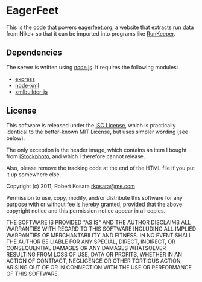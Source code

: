 # EagerFeet

This is the code that powers [eagerfeet.org](http://eagerfeet.org/), a website that extracts run data from Nike+ so that it can be imported into programs like [RunKeeper](http://runkeeper.com/).

## Dependencies

The server is written using [node.js](http://nodejs.org). It requires the following modules:

* [express](https://github.com/visionmedia/express)
* [node-xml](https://github.com/robrighter/node-xml)
* [xmlbuilder-js](https://github.com/oozcitak/xmlbuilder-js)

## License

This software is released under the [ISC License](http://www.opensource.org/licenses/isc-license), which is practically identical to the better-known MIT License, but uses simpler wording (see below).

The only exception is the header image, which contains an item I bought from [iStockphoto](http://www.istockphoto.com/), and which I therefore cannot release.

Also, please remove the tracking code at the end of the HTML file if you put it up somewhere else.

Copyright (c) 2011, Robert Kosara <rkosara@me.com>

Permission to use, copy, modify, and/or distribute this software for any
purpose with or without fee is hereby granted, provided that the above
copyright notice and this permission notice appear in all copies.

THE SOFTWARE IS PROVIDED "AS IS" AND THE AUTHOR DISCLAIMS ALL WARRANTIES
WITH REGARD TO THIS SOFTWARE INCLUDING ALL IMPLIED WARRANTIES OF
MERCHANTABILITY AND FITNESS. IN NO EVENT SHALL THE AUTHOR BE LIABLE FOR
ANY SPECIAL, DIRECT, INDIRECT, OR CONSEQUENTIAL DAMAGES OR ANY DAMAGES
WHATSOEVER RESULTING FROM LOSS OF USE, DATA OR PROFITS, WHETHER IN AN
ACTION OF CONTRACT, NEGLIGENCE OR OTHER TORTIOUS ACTION, ARISING OUT OF
OR IN CONNECTION WITH THE USE OR PERFORMANCE OF THIS SOFTWARE.